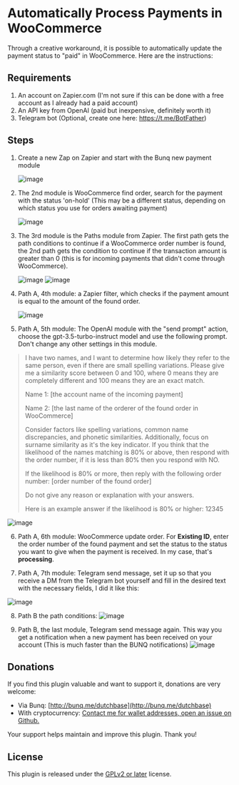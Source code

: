 # Automatically Process Payments in WooCommerce

Through a creative workaround, it is possible to automatically update the payment status to "paid" in WooCommerce. Here are the instructions:

## Requirements

1. An account on Zapier.com (I'm not sure if this can be done with a free account as I already had a paid account)
2. An API key from OpenAI (paid but inexpensive, definitely worth it)
3. Telegram bot (Optional, create one here: https://t.me/BotFather)

## Steps

1. Create a new Zap on Zapier and start with the Bunq new payment module
   
   ![image](https://github.com/user-attachments/assets/b5e5904b-5ff7-4557-ac1f-9a073e86fca3)
2. The 2nd module is WooCommerce find order, search for the payment with the status 'on-hold' (This may be a different status, depending on which status you use for orders awaiting payment)

   ![image](https://github.com/user-attachments/assets/94813e8d-1a39-4eda-baf2-486017a89d89)
3. The 3rd module is the Paths module from Zapier. The first path gets the path conditions to continue if a WooCommerce order number is found, the 2nd path gets the condition to continue if the transaction amount is greater than 0 (this is for incoming payments that didn't come through WooCommerce).

   ![image](https://github.com/user-attachments/assets/744af853-8a73-47ea-8d67-86d33f9ec8af)
   ![image](https://github.com/user-attachments/assets/35fd259d-d0bd-41bd-a3a2-68c9f600b27e)
4. Path A, 4th module: a Zapier filter, which checks if the payment amount is equal to the amount of the found order.
   
   ![image](https://github.com/user-attachments/assets/daf320f6-9270-4472-9c58-f68de236642c)
5. Path A, 5th module: The OpenAI module with the "send prompt" action, choose the gpt-3.5-turbo-instruct model and use the following prompt. Don't change any other settings in this module.

> I have two names, and I want to determine how likely they refer to the same person, even if there are small spelling variations. Please give me a similarity score between 0 and 100, where 0 means they are completely different and 100 means they are an exact match.
>
> Name 1: [the account name of the incoming payment]
>
> Name 2: [the last name of the orderer of the found order in WooCommerce]
>
> Consider factors like spelling variations, common name discrepancies, and phonetic similarities. Additionally, focus on surname similarity as it's the key indicator. If you think that the likelihood of the names matching is 80% or above, then respond with the order number, if it is less than 80% then you respond with NO.
>
> If the likelihood is 80% or more, then reply with the following order number: [order number of the found order]
> 
> Do not give any reason or explanation with your answers.
> 
> Here is an example answer if the likelihood is 80% or higher: 12345

![image](https://github.com/user-attachments/assets/94e00df1-f0fa-4740-a370-b76148296fa5)

6. Path A, 6th module: WooCommerce update order. For **Existing ID**, enter the order number of the found payment and set the status to the status you want to give when the payment is received. In my case, that's **processing**.

7. Path A, 7th module: Telegram send message, set it up so that you receive a DM from the Telegram bot yourself and fill in the desired text with the necessary fields, I did it like this:

![image](https://github.com/user-attachments/assets/e5fe6e20-bcc9-474f-832b-8512eda74dcf)

8. Path B the path conditions:
![image](https://github.com/user-attachments/assets/8c719643-f68c-4700-802d-1161163e2754)

9. Path B, the last module, Telegram send message again. This way you get a notification when a new payment has been received on your account (This is much faster than the BUNQ notifications)
    ![image](https://github.com/user-attachments/assets/959b9e9b-13f4-44d8-90ad-21cfed874675)

## Donations

If you find this plugin valuable and want to support it, donations are very welcome:

- Via Bunq: [http://bunq.me/dutchbase](http://bunq.me/dutchbase)
- With cryptocurrency: [Contact me for wallet addresses, open an issue on Github.](https://github.com/dutchbase/Bunq-Wordpress-Woocommerce-Betaling/issues)

Your support helps maintain and improve this plugin. Thank you!

## License

This plugin is released under the [GPLv2 or later](https://www.gnu.org/licenses/gpl-2.0.html) license.
